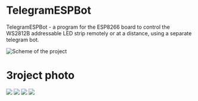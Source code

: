 # TelegramESPBot
TelegramESPBot - a program for the ESP8266 board to control the WS2812B addressable LED strip remotely or at a distance, using a separate telegram bot.

![Scheme of the project](https://github.com/VlaVi21/TelegramESPBot/assets/87720270/cb14a261-cf54-43be-b08f-60821f178caa)

# Зroject photo
![](https://github.com/VlaVi21/TelegramESPBot/assets/87720270/edc4095e-6c77-44d1-837a-aff71ee54df3)
![](https://github.com/VlaVi21/TelegramESPBot/assets/87720270/81da11ff-bd50-4b82-a9a6-c0224f4a7a84)
![](https://github.com/VlaVi21/TelegramESPBot/assets/87720270/497e03f5-e23c-46f1-ae98-bdcd57ae122a)
![](https://github.com/VlaVi21/TelegramESPBot/assets/87720270/323e3a6f-9c79-47cb-8b99-a0f02fddfd73)








